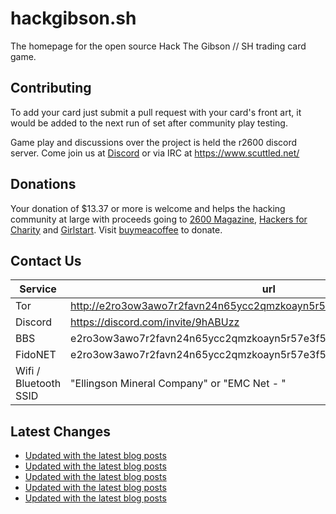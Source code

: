 # hackgibson.sh
The homepage for the open source Hack The Gibson // SH trading card game.


## Contributing

To add your card just submit a pull request with your card's front art, it would be added to the next run of set after community play testing.

Game play and discussions over the project is held the r2600 discord server. Come join us at [Discord](https://discord.com/invite/9hABUzz) or via IRC at https://www.scuttled.net/


## Donations

Your donation of $13.37 or more is welcome and helps the hacking community at large with proceeds going to [2600 Magazine](https://2600.com/), [Hackers for Charity](https://hackersforcharity.org) and [Girlstart](https://girlstart.org).  Visit [buymeacoffee](https://www.buymeacoffee.com/hackgibson.sh) to donate.


## Contact Us

Service | url
-|-
Tor | http://e2ro3ow3awo7r2favn24n65ycc2qmzkoayn5r57e3f56nvjwdcgg32ad.onion
Discord | https://discord.com/invite/9hABUzz
BBS | e2ro3ow3awo7r2favn24n65ycc2qmzkoayn5r57e3f56nvjwdcgg32ad.onion:23
FidoNET | e2ro3ow3awo7r2favn24n65ycc2qmzkoayn5r57e3f56nvjwdcgg32ad.onion:24554
Wifi / Bluetooth SSID | "Ellingson Mineral Company" or "EMC Net - <fidonet address>"

## Latest Changes
<!-- BLOG-POST-LIST:START -->
- [Updated with the latest blog posts](https://github.com/DFW2600/hackgibson.sh/commit/4810aa3be95b664e23098ff2a6ce573afdd96e8e)
- [Updated with the latest blog posts](https://github.com/DFW2600/hackgibson.sh/commit/49dd924088e07af21cfa76d3946fd6957ac0161b)
- [Updated with the latest blog posts](https://github.com/DFW2600/hackgibson.sh/commit/b2c3fca0f9f2de471b98bd30ca9bb3db6adbad48)
- [Updated with the latest blog posts](https://github.com/DFW2600/hackgibson.sh/commit/a064ba6e0144c1601bc58c00c9150aaf2574adce)
- [Updated with the latest blog posts](https://github.com/DFW2600/hackgibson.sh/commit/3bf203436896d398358454b8ac68c9fae50c2a2e)
<!-- BLOG-POST-LIST:END -->
